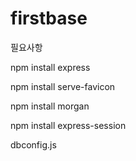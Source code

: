 # firstbase

필요사항

npm install express

npm install serve-favicon

npm install morgan

npm install express-session

dbconfig.js

